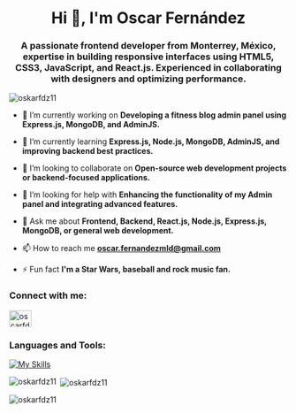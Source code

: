 <h1 align="center">Hi 👋, I'm Oscar Fernández</h1>
<h3 align="center">A passionate frontend developer from Monterrey, México, expertise in building responsive interfaces using HTML5, CSS3, JavaScript, and React.js. Experienced in collaborating with designers and optimizing performance.</h3>

<p align="left"> <img src="https://komarev.com/ghpvc/?username=oskarfdz11&label=Profile%20views&color=0e75b6&style=flat" alt="oskarfdz11" /> </p>

- 🔭 I’m currently working on **Developing a fitness blog admin panel using Express.js, MongoDB, and AdminJS.**

- 🌱 I’m currently learning **Express.js, Node.js, MongoDB, AdminJS, and improving backend best practices.**

- 👯 I’m looking to collaborate on **Open-source web development projects or backend-focused applications.**

- 🤝 I’m looking for help with **Enhancing the functionality of my Admin panel and integrating advanced features.**

- 💬 Ask me about **Frontend, Backend, React.js, Node.js, Express.js, MongoDB, or general web development.**

- 📫 How to reach me **oscar.fernandezmld@gmail.com**

- ⚡ Fun fact **I'm a Star Wars, baseball and rock music fan.**

<h3 align="left">Connect with me:</h3>
<p align="left">
<a href="https://linkedin.com/in/oscarfdzml" target="blank"><img align="center" src="https://raw.githubusercontent.com/rahuldkjain/github-profile-readme-generator/master/src/images/icons/Social/linked-in-alt.svg" alt="oscarfdzml" height="30" width="40" /></a>
</p>

<h3 align="left">Languages and Tools:</h3>

[![My Skills](https://skillicons.dev/icons?i=html,css,js,ts,react,bootstrap,materialui,sass,nodejs,express,pug,mongodb,mysql,firebase,vscode,git,gitlab,npm,yarn,bash)](https://skillicons.dev)

<p><img align="left" src="https://github-readme-stats.vercel.app/api/top-langs?username=oskarfdz11&show_icons=true&locale=en&bg_color=0d1117&text_color=ffffff&layout=compact" alt="oskarfdz11" /></p>

<p>&nbsp;<img align="center" src="https://github-readme-stats.vercel.app/api?username=oskarfdz11&show_icons=true&locale=en&theme=radical" alt="oskarfdz11" /></p>

<p><img align="center" src="https://github-readme-streak-stats.herokuapp.com/?user=oskarfdz11&theme=radical" alt="oskarfdz11" /></p>
